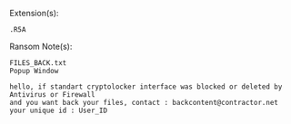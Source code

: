 Extension(s): 
```
.R5A
```
Ransom Note(s): 
```
FILES_BACK.txt
Popup Window
```

```
hello, if standart cryptolocker interface was blocked or deleted by Antivirus or Firewall
and you want back your files, contact : backcontent@contractor.net
your unique id : User_ID
```